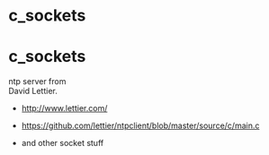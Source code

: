 # c_sockets
# c_sockets

ntp server from  
  David Lettier.
 * http://www.lettier.com/
 * https://github.com/lettier/ntpclient/blob/master/source/c/main.c

 * and other socket stuff
